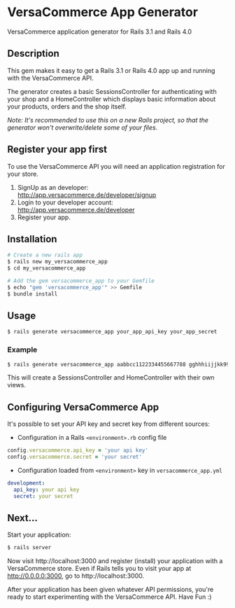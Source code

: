 # VersaCommerce App Generator

VersaCommerce application generator for Rails 3.1 and Rails 4.0

## Description

This gem makes it easy to get a Rails 3.1 or Rails 4.0 app up and running with the VersaCommerce API.

The generator creates a basic SessionsController for authenticating with your shop and a HomeController which displays basic information about your products, orders and the shop itself.

*Note: It's recommended to use this on a new Rails project, so that the generator won't overwrite/delete some of your files.*

## Register your app first

To use the VersaCommerce API you will need an application registration for your store.

1. SignUp as an developer: http://app.versacommerce.de/developer/signup
2. Login to your developer account: http://app.versacommerce.de/developer
3. Register your app.


## Installation

``` sh
# Create a new rails app
$ rails new my_versacommerce_app
$ cd my_versacommerce_app

# Add the gem versacommerce_app to your Gemfile
$ echo "gem 'versacommerce_app'" >> Gemfile
$ bundle install
```

## Usage

``` sh
$ rails generate versacommerce_app your_app_api_key your_app_secret
```

### Example

``` sh
$ rails generate versacommerce_app aabbcc1122334455667788 gghhhiijjkk998877665544
```

This will create a SessionsController and HomeController with their own views.

## Configuring VersaCommerce App

It's possible to set your API key and secret key from different sources:

* Configuration in a Rails `<environment>.rb` config file

``` ruby
config.versacommerce.api_key = 'your api key'
config.versacommerce.secret = 'your secret'
```

* Configuration loaded from `<environment>` key in `versacommerce_app.yml`

``` yaml
development:
  api_key: your api key
  secret: your secret
```

## Next...

Start your application:

``` sh
$ rails server
```

Now visit http://localhost:3000 and register (install) your application with a VersaCommerce store. Even if Rails tells you to visit your app at http://0.0.0.0:3000, go to http://localhost:3000.

After your application has been given whatever API permissions, you're ready to start experimenting with the VersaCommerce API. Have Fun :)